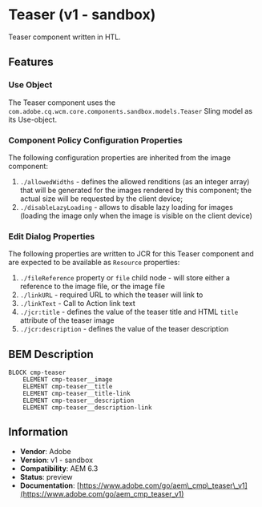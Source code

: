<!--
Copyright 2017 Adobe Systems Incorporated

Licensed under the Apache License, Version 2.0 (the "License");
you may not use this file except in compliance with the License.
You may obtain a copy of the License at

    http://www.apache.org/licenses/LICENSE-2.0

Unless required by applicable law or agreed to in writing, software
distributed under the License is distributed on an "AS IS" BASIS,
WITHOUT WARRANTIES OR CONDITIONS OF ANY KIND, either express or implied.
See the License for the specific language governing permissions and
limitations under the License.
-->
Teaser (v1 - sandbox)
====
Teaser component written in HTL.

## Features

### Use Object
The Teaser component uses the `com.adobe.cq.wcm.core.components.sandbox.models.Teaser` Sling model as its Use-object.

### Component Policy Configuration Properties
The following configuration properties are inherited from the image component:

1. `./allowedWidths` - defines the allowed renditions (as an integer array) that will be generated for the images rendered by this
component; the actual size will be requested by the client device;
2. `./disableLazyLoading` - allows to disable lazy loading for images (loading the image only when the image is visible on the client
device)

### Edit Dialog Properties
The following properties are written to JCR for this Teaser component and are expected to be available as `Resource` properties:

1. `./fileReference` property or `file` child node - will store either a reference to the image file, or the image file
2. `./linkURL` - required URL to which the teaser will link to
3. `./linkText` - Call to Action link text
4. `./jcr:title` - defines the value of the teaser title and HTML `title` attribute of the teaser image
5. `./jcr:description` - defines the value of the teaser description 

## BEM Description
```
BLOCK cmp-teaser
    ELEMENT cmp-teaser__image
    ELEMENT cmp-teaser__title
    ELEMENT cmp-teaser__title-link
    ELEMENT cmp-teaser__description
    ELEMENT cmp-teaser__description-link    
```

## Information
* **Vendor**: Adobe
* **Version**: v1 - sandbox
* **Compatibility**: AEM 6.3
* **Status**: preview
* **Documentation**: [https://www.adobe.com/go/aem\_cmp\_teaser\_v1](https://www.adobe.com/go/aem_cmp_teaser_v1)

